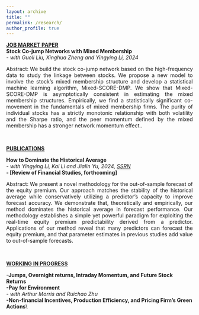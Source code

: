 ```yaml
---
layout: archive
title: ""
permalink: /research/
author_profile: true
---
```

<b><u>JOB MARKET PAPER</u></b><br/>
**Stock Co-jump Networks with Mixed Membership**\
*- with Guoli Liu, Xinghua Zheng and Yingying Li, 2024*
<p style='text-align: justify;'>Abstract: We build the stock co-jump network based on the high-frequency data to study the linkage between stocks. We propose a new model to involve the stock’s mixed membership structure and develop a statistical machine learning algorithm, Mixed-SCORE-DMP. We show that Mixed-SCORE-DMP is asymptotically consistent in estimating the mixed membership structures. Empirically, we find a statistically significant co-movement in the fundamentals of mixed membership firms. The purity of individual stocks has a strictly monotonic relationship with both volatility and the Sharpe ratio, and the peer momentum defined by the mixed membership has a stronger network momentum effect.. </p><br/>

<b><u>PUBLICATIONS</u></b><br/>

**How to Dominate the Historical Average**\
*- with Yingying Li, Kai Li and Jialin Yu, 2024, [SSRN](https://papers.ssrn.com/sol3/papers.cfm?abstract_id=4245306)*\
**- [Review of Financial Studies, forthcoming]**


<p style='text-align: justify;'>Abstract: We present a novel methodology for the out-of-sample forecast of the equity premium. Our approach matches the stability of the historical average while conservatively utilizing a predictor’s capacity to improve forecast accuracy. We demonstrate that, theoretically and empirically, our method dominates the historical average in forecast performance. Our methodology establishes a simple yet powerful paradigm for exploiting the real-time equity premium predictability derived from a predictor. Applications of our method reveal that many predictors can forecast the equity premium, and that parameter estimates in previous studies add value to out-of-sample forecasts. </p><br/>



<b><u>WORKING IN PROGRESS</u></b><br/>

**-Jumps, Overnight returns, Intraday Momentum, and Future Stock Returns**\
**-Pay for Environment**\
*- with Arthur Morris and Ruichao Zhu*\
**-Non-financial Incentives, Production Efficiency, and Pricing Firm’s Green Actions**\


